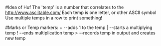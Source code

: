 #Idea of Huf
    The 'temp' is a number that correlates to the http://www.asciitable.com/
    Each temp is one letter, or other ASCII symbol
    Use multiple temps in a row to print something!

#Marks or Temp markers:
    +   --adds 1 to the temp
    |   --starts a multiplying temp
    !   --ends multiplication temp
    >   --records temp in output and creates new temp
    

   
